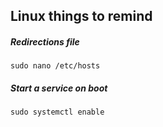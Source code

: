 ## Linux things to remind

##### Redirections file
```
sudo nano /etc/hosts
```
##### Start a service on boot
```
sudo systemctl enable
```
